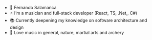 - 🐻 Fernando Salamanca
- ⭐ I’m a musician and full-stack developer (React, TS, .Net,, C#)
- 📚 Currently deepening my knowledge on software architecture and design
- 👀 Love music in general, nature, martial arts and archery

<!---
FerMusicComposer/FerMusicComposer is a ✨ special ✨ repository because its `README.md` (this file) appears on your GitHub profile.
You can click the Preview link to take a look at your changes.
--->
